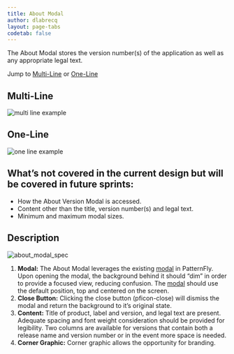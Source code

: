 ```yaml
---
title: About Modal
author: dlabrecq
layout: page-tabs
codetab: false
---
```

<div class="tab-content">
  <div role="tabpanel" class="tab-pane active" id="overview">
    <p>The About Modal stores the version number(s) of the application as well as any appropriate legal text.</p>
    <p>Jump to <a href="#example-overview-1">Multi-Line</a> or <a href="#example-overview-2">One-Line</a></p>
    <h2 id="example-overview-1">Multi-Line</h2>
    <div class="example-pf">
      <img src="{{site.baseurl}}assets/img/PatternFly_About_Modal.jpg" alt="multi line example"/>
    </div>
    <h2 id="example-overview-2">One-Line</h2>
    <div class="example-pf">
      <img src="{{site.baseurl}}assets/img/About_PFv2OneLine.jpg" alt="one line example"/>
    </div>
    <h2>What’s not covered in the current design but will be covered in future sprints:</h2>
    <ul>
      <li>How the About Version Modal is accessed.</li>
      <li>Content other than the title, version number(s) and legal text.</li>
      <li>Minimum and maximum modal sizes.</li>
    </ul>
  </div>
  <div role="tabpanel" class="tab-pane" id="design">
    <h2>Description</h2>
    <div class="row">
      <div class="col-md-8 col-lg-7">
        <img src="{{site.baseurl}}assets/img/PatternFly_About_Modal_callout.png" alt="about_modal_spec" />
      </div>
      <div class="col-md-4 col-lg-5">
        <ol>
          <li><b>Modal:</b> The About Modal leverages the existing <a href="{{site.baseurl}}pattern-library/widgets/#modal">modal</a> in PatternFly. Upon opening the modal, the background behind it should “dim” in order to provide a focused view, reducing confusion. The <a href="{{site.baseurl}}pattern-library/widgets/#modal">modal</a> should use the default position, top and centered on the screen.</li>
          <li><b>Close Button:</b> Clicking the close button (pficon-close) will dismiss the modal and return the background to it’s original state.</li>
          <li><b>Content:</b> Title of product, label and version, and legal text are present. Adequate spacing and font weight consideration should be provided for legibility. Two columns are available for versions that contain both a release name and version number or in the event more space is needed.</li>
          <li><b>Corner Graphic:</b> Corner graphic allows the opportunity for branding.</li>
        </ol>
      </div>
    </div>
  </div>
</div>

